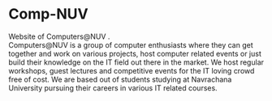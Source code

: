 # Comp-NUV
Website of Computers@NUV .<br>
Computers@NUV is a group of computer enthusiasts where they can get together and work on various projects, host computer related events or just build their knowledge on the IT field out there in the market. We host regular workshops, guest lectures and competitive events for the IT loving crowd free of cost. We are based out of students studying at Navrachana University pursuing their careers in various IT related courses.
